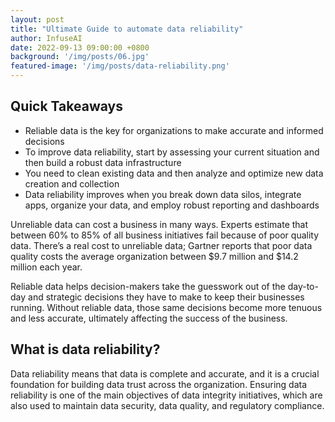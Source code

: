 ```yaml
---
layout: post
title: "Ultimate Guide to automate data reliability"
author: InfuseAI
date: 2022-09-13 09:00:00 +0800
background: '/img/posts/06.jpg'
featured-image: '/img/posts/data-reliability.png'
---
```


## Quick Takeaways

- Reliable data is the key for organizations to make accurate and informed decisions
- To improve data reliability, start by assessing your current situation and then build a robust data infrastructure
- You need to clean existing data and then analyze and optimize new data creation and collection
- Data reliability improves when you break down data silos, integrate apps, organize your data, and employ robust reporting and dashboards

Unreliable data can cost a business in many ways. Experts estimate that between 60% to 85% of all business initiatives fail because of poor quality data. There’s a real cost to unreliable data; Gartner reports that poor data quality costs the average organization between $9.7 million and $14.2 million each year. 

Reliable data helps decision-makers take the guesswork out of the day-to-day and strategic decisions they have to make to keep their businesses running. Without reliable data, those same decisions become more tenuous and less accurate, ultimately affecting the success of the business. 

## What is data reliability?

Data reliability means that data is complete and accurate, and it is a crucial foundation for building data trust across the organization. Ensuring data reliability is one of the main objectives of data integrity initiatives, which are also used to maintain data security, data quality, and regulatory compliance.

